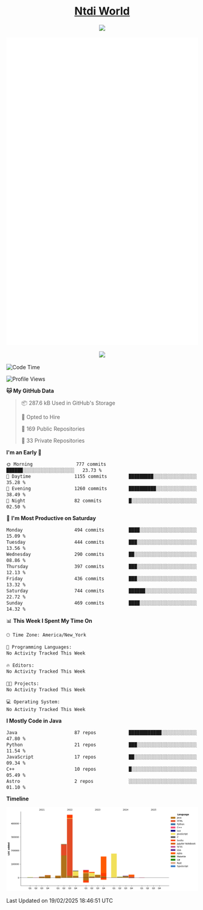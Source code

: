 <h1 align="center"><a href="https://www.ntdi.world">Ntdi World</a></h1>
<p align="center">
  <a href="https://github.com/n-tdi"><img src="https://readme-typing-svg.herokuapp.com?lines=FullStack+Developer;Web+Developer;Open-Source+Enthusiast;Java+Developer;Spigot-API%20Developer;&center=true&width=500&height=50"></a>
</p>

<div align="center">
  <img src="/github-metrics.svg"></img>
  
  <img src="https://komarev.com/ghpvc/?username=n-tdi&color=green"></img>
</div>

<!-- May use later.. idk -->
<!-- <a href="http://www.github.com/n-tdi"><img src="https://github-readme-stats.vercel.app/api?username=n-tdi&show_icons=true&hide=&count_private=true&title_color=0891b2&text_color=ffffff&icon_color=0891b2&bg_color=1c1917&hide_border=true&show_icons=true" alt="n-tdi's GitHub stats" /></a> -->

<!--START_SECTION:waka-->
![Code Time](http://img.shields.io/badge/Code%20Time-324%20hrs%2046%20mins-blue)

![Profile Views](http://img.shields.io/badge/Profile%20Views-8-blue)

**🐱 My GitHub Data** 

> 📦 287.6 kB Used in GitHub's Storage 
 > 
> 💼 Opted to Hire
 > 
> 📜 169 Public Repositories 
 > 
> 🔑 33 Private Repositories 
 > 
**I'm an Early 🐤** 

```text
🌞 Morning                777 commits         ██████░░░░░░░░░░░░░░░░░░░   23.73 % 
🌆 Daytime                1155 commits        █████████░░░░░░░░░░░░░░░░   35.28 % 
🌃 Evening                1260 commits        ██████████░░░░░░░░░░░░░░░   38.49 % 
🌙 Night                  82 commits          █░░░░░░░░░░░░░░░░░░░░░░░░   02.50 % 
```
📅 **I'm Most Productive on Saturday** 

```text
Monday                   494 commits         ████░░░░░░░░░░░░░░░░░░░░░   15.09 % 
Tuesday                  444 commits         ███░░░░░░░░░░░░░░░░░░░░░░   13.56 % 
Wednesday                290 commits         ██░░░░░░░░░░░░░░░░░░░░░░░   08.86 % 
Thursday                 397 commits         ███░░░░░░░░░░░░░░░░░░░░░░   12.13 % 
Friday                   436 commits         ███░░░░░░░░░░░░░░░░░░░░░░   13.32 % 
Saturday                 744 commits         ██████░░░░░░░░░░░░░░░░░░░   22.72 % 
Sunday                   469 commits         ████░░░░░░░░░░░░░░░░░░░░░   14.32 % 
```


📊 **This Week I Spent My Time On** 

```text
🕑︎ Time Zone: America/New_York

💬 Programming Languages: 
No Activity Tracked This Week

🔥 Editors: 
No Activity Tracked This Week

🐱‍💻 Projects: 
No Activity Tracked This Week

💻 Operating System: 
No Activity Tracked This Week
```

**I Mostly Code in Java** 

```text
Java                     87 repos            ████████████░░░░░░░░░░░░░   47.80 % 
Python                   21 repos            ███░░░░░░░░░░░░░░░░░░░░░░   11.54 % 
JavaScript               17 repos            ██░░░░░░░░░░░░░░░░░░░░░░░   09.34 % 
C++                      10 repos            █░░░░░░░░░░░░░░░░░░░░░░░░   05.49 % 
Astro                    2 repos             ░░░░░░░░░░░░░░░░░░░░░░░░░   01.10 % 
```



**Timeline**

![Lines of Code chart](https://raw.githubusercontent.com/n-tdi/n-tdi/main/assets/bar_graph.png)


 Last Updated on 19/02/2025 18:46:51 UTC
<!--END_SECTION:waka-->
